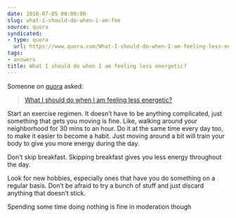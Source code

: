 ```yaml
---
date: 2016-07-05 00:00:00
slug: what-i-should-do-when-i-am-fee
source: quora
syndicated:
- type: quora
  url: https://www.quora.com/What-I-should-do-when-I-am-feeling-less-energetic/answer/Roy-Tang
tags:
- answers
title: What I should do when I am feeling less energetic?
---
```


Someone on [quora](https://quora.com) asked:

> [What I should do when I am feeling less energetic?](https://www.quora.com/What-I-should-do-when-I-am-feeling-less-energetic/answer/Roy-Tang)


Start an exercise regimen. It doesn’t have to be anything complicated, just something that gets you moving is fine. Like, walking around your neighborhood for 30 mins to an hour. Do it at the same time every day too, to make it easier to become a habit. Just moving around a bit will train your body to give you more energy during the day.

Don’t skip breakfast. Skipping breakfast gives you less energy throughout the day.

Look for new hobbies, especially ones that have you do something on a regular basis. Don’t be afraid to try a bunch of stuff and just discard anything that doesn’t stick.

Spending some time doing nothing is fine in moderation though